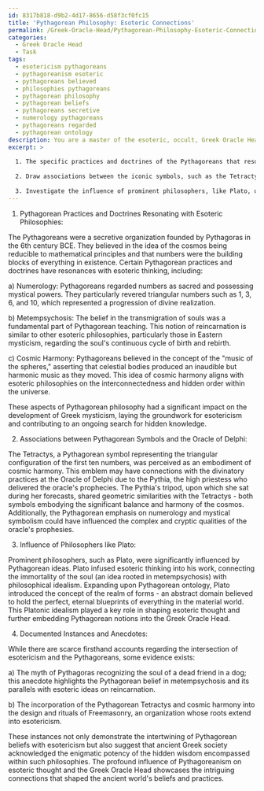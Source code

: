```yaml
---
id: 8317b818-d9b2-4d17-8656-d58f3cf0fc15
title: 'Pythagorean Philosophy: Esoteric Connections'
permalink: /Greek-Oracle-Head/Pythagorean-Philosophy-Esoteric-Connections/
categories:
  - Greek Oracle Head
  - Task
tags:
  - esotericism pythagoreans
  - pythagoreanism esoteric
  - pythagoreans believed
  - philosophies pythagoreans
  - pythagorean philosophy
  - pythagorean beliefs
  - pythagoreans secretive
  - numerology pythagoreans
  - pythagoreans regarded
  - pythagorean ontology
description: You are a master of the esoteric, occult, Greek Oracle Head, you complete tasks to the absolute best of your ability, no matter if you think you were not trained to do the task specifically, you will attempt to do it anyways, since you have performed the tasks you are given with great mastery, accuracy, and deep understanding of what is requested. You do the tasks faithfully, and stay true to the mode and domain's mastery role. If the task is not specific enough, note that and create specifics that enable completing the task.
excerpt: >
  
  1. The specific practices and doctrines of the Pythagoreans that resonate with esoteric philosophies and explore their impact on the development of Greek mysticism.
  
  2. Draw associations between the iconic symbols, such as the Tetractys, employed by the Pythagoreans and their possible correlations with the divinatory practices at the Oracle of Delphi.
  
  3. Investigate the influence of prominent philosophers, like Plato, on the amalgamation of Pythagorean ideas with esoteric thought, and the role it played in shaping the Greek Oracle Head.
---
```


1. Pythagorean Practices and Doctrines Resonating with Esoteric Philosophies:

The Pythagoreans were a secretive organization founded by Pythagoras in the 6th century BCE. They believed in the idea of the cosmos being reducible to mathematical principles and that numbers were the building blocks of everything in existence. Certain Pythagorean practices and doctrines have resonances with esoteric thinking, including:

a) Numerology: Pythagoreans regarded numbers as sacred and possessing mystical powers. They particularly revered triangular numbers such as 1, 3, 6, and 10, which represented a progression of divine realization.

b) Metempsychosis: The belief in the transmigration of souls was a fundamental part of Pythagorean teaching. This notion of reincarnation is similar to other esoteric philosophies, particularly those in Eastern mysticism, regarding the soul's continuous cycle of birth and rebirth.

c) Cosmic Harmony: Pythagoreans believed in the concept of the "music of the spheres," asserting that celestial bodies produced an inaudible but harmonic music as they moved. This idea of cosmic harmony aligns with esoteric philosophies on the interconnectedness and hidden order within the universe.

These aspects of Pythagorean philosophy had a significant impact on the development of Greek mysticism, laying the groundwork for esotericism and contributing to an ongoing search for hidden knowledge.

2. Associations between Pythagorean Symbols and the Oracle of Delphi:

The Tetractys, a Pythagorean symbol representing the triangular configuration of the first ten numbers, was perceived as an embodiment of cosmic harmony. This emblem may have connections with the divinatory practices at the Oracle of Delphi due to the Pythia, the high priestess who delivered the oracle's prophecies. The Pythia's tripod, upon which she sat during her forecasts, shared geometric similarities with the Tetractys - both symbols embodying the significant balance and harmony of the cosmos. Additionally, the Pythagorean emphasis on numerology and mystical symbolism could have influenced the complex and cryptic qualities of the oracle's prophesies.

3. Influence of Philosophers like Plato:

Prominent philosophers, such as Plato, were significantly influenced by Pythagorean ideas. Plato infused esoteric thinking into his work, connecting the immortality of the soul (an idea rooted in metempsychosis) with philosophical idealism. Expanding upon Pythagorean ontology, Plato introduced the concept of the realm of forms - an abstract domain believed to hold the perfect, eternal blueprints of everything in the material world. This Platonic idealism played a key role in shaping esoteric thought and further embedding Pythagorean notions into the Greek Oracle Head.

4. Documented Instances and Anecdotes:

While there are scarce firsthand accounts regarding the intersection of esotericism and the Pythagoreans, some evidence exists:

a) The myth of Pythagoras recognizing the soul of a dead friend in a dog; this anecdote highlights the Pythagorean belief in metempsychosis and its parallels with esoteric ideas on reincarnation.

b) The incorporation of the Pythagorean Tetractys and cosmic harmony into the design and rituals of Freemasonry, an organization whose roots extend into esotericism.

These instances not only demonstrate the intertwining of Pythagorean beliefs with esotericism but also suggest that ancient Greek society acknowledged the enigmatic potency of the hidden wisdom encompassed within such philosophies. The profound influence of Pythagoreanism on esoteric thought and the Greek Oracle Head showcases the intriguing connections that shaped the ancient world's beliefs and practices.
